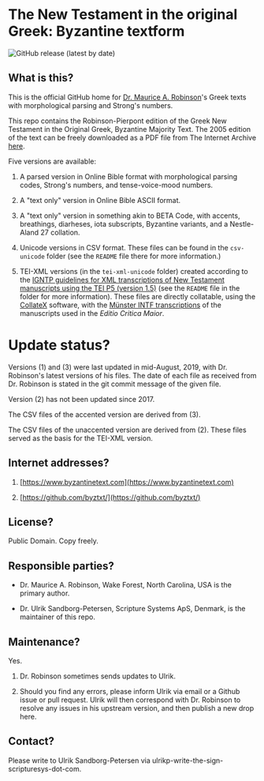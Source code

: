 # The New Testament in the original Greek: Byzantine textform

![GitHub release (latest by date)](https://img.shields.io/github/v/release/ByzTxt/byzantine-majority-text?style=for-the-badge)

## What is this?

This is the official GitHub home for [Dr. Maurice A. Robinson](https://en.wikipedia.org/wiki/Maurice_A._Robinson)'s Greek
texts with morphological parsing and Strong's numbers.

This repo contains the Robinson-Pierpont edition of the Greek New
Testament in the Original Greek, Byzantine Majority Text. The 2005 edition of the text can be freely downloaded as a PDF file from The Internet Archive [here](https://archive.org/details/newtestamentrobinsonpierpontbyzantine/).

Five versions are available:

1. A parsed version in Online Bible format with morphological parsing codes, Strong's numbers, and tense-voice-mood numbers.

2. A "text only" version in Online Bible ASCII format.

3. A "text only" version in something akin to BETA Code, with accents, breathings, diarheses, iota subscripts, Byzantine variants, and
a Nestle-Aland 27 collation.

4. Unicode versions in CSV format. These files can be found in the `csv-unicode` folder (see the `README` file there for more information.)

5. TEI-XML versions (in the `tei-xml-unicode` folder) created according to the [IGNTP guidelines for XML transcriptions of New Testament manuscripts using the TEI P5 (version 1.5)](http://epapers.bham.ac.uk/1892/5/IGNTP_XML_guidelines_1-5.pdf) (see the `README` file in the folder for more information). These files are directly collatable, using the [CollateX](https://collatex.net/) software, with the [Münster INTF transcriptions](https://ntvmr.uni-muenster.de/home) of the manuscripts used in the *Editio Critica Maior*.

# Update status?

Versions (1) and (3) were last updated in mid-August, 2019, with Dr. Robinson's latest versions of his files.  The date of each file as
received from Dr. Robinson is stated in the git commit message of the given file.

Version (2) has not been updated since 2017.

The CSV files of the accented version are derived from (3).

The CSV files of the unaccented version are derived from (2). These files served as the basis for the TEI-XML version.

## Internet addresses?

1. [https://www.byzantinetext.com](https://www.byzantinetext.com)

2. [https://github.com/byztxt/](https://github.com/byztxt/)

## License?

Public Domain. Copy freely.

## Responsible parties?

- Dr. Maurice A. Robinson, Wake Forest, North Carolina, USA is the
  primary author.

- Dr. Ulrik Sandborg-Petersen, Scripture Systems ApS, Denmark, is the
  maintainer of this repo.

## Maintenance?

Yes.

1. Dr. Robinson sometimes sends updates to Ulrik.

2. Should you find any errors, please inform Ulrik via email or a
Github issue or pull request. Ulrik will then correspond with Dr. Robinson to resolve any issues in his upstream version, and then publish a new drop here.


## Contact?

Please write to Ulrik Sandborg-Petersen via
ulrikp-write-the-sign-scripturesys-dot-com.
